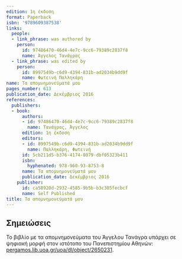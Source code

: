 ```yaml
---
edition: 1η έκδοση
format: Paperback
isbn: '9789609387538'
links:
  people:
  - link_phrase: was authored by
    person:
      id: 97486470-46d4-4e7c-9cc6-79389c2837f8
      name: Άγγελος Τανάγρας
  - link_phrase: was edited by
    person:
      id: 8997549b-c6d9-4394-831b-ad2034b9dd9f
      name: Φωτεινή Παλληκάρη
name: Τα απομνημονεύματά μου
pages_number: 613
publication_date: Δεκέμβριος 2016
references:
  publishers:
  - book:
      authors:
      - id: 97486470-46d4-4e7c-9cc6-79389c2837f8
        name: Τανάγρας, Άγγελος
      edition: 1η έκδοση
      editors:
      - id: 8997549b-c6d9-4394-831b-ad2034b9dd9f
        name: Παλληκάρη, Φωτεινή
      id: 5cb211d5-b376-4174-8079-dbf05323b411
      isbn:
        hyphenated: 978-960-93-8753-8
      name: Τα απομνημονεύματά μου
      publication_date: Δεκέμβριος 2016
    publisher:
      id: ca58920d-2932-4585-9b5b-b3c305fecbcf
      name: Self Published
title: Τα απομνημονεύματά μου
---
```


<section class="notes">
<h2>Σημειώσεις</h2>

<p>Το βιβλίο με τα απομνημονεύματα του Άγγελου Τανάγρα υπάρχει σε ψηφιακή μορφή στον ιστότοπο του Πανεπιστημίου Αθηνών:
<a href="https://pergamos.lib.uoa.gr/uoa/dl/object/2650231">pergamos.lib.uoa.gr/uoa/dl/object/2650231</a>.</p>
</section>
